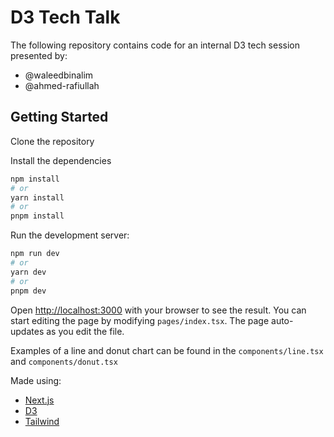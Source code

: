 # D3 Tech Talk

The following repository contains code for an internal D3 tech session presented by:

- @waleedbinalim
- @ahmed-rafiullah

## Getting Started

Clone the repository

Install the dependencies

```bash
npm install
# or
yarn install
# or
pnpm install
```

Run the development server:

```bash
npm run dev
# or
yarn dev
# or
pnpm dev
```

Open [http://localhost:3000](http://localhost:3000) with your browser to see the result. You can start editing the page by modifying `pages/index.tsx`. The page auto-updates as you edit the file.

Examples of a line and donut chart can be found in the `components/line.tsx` and `components/donut.tsx`

Made using:

- [Next.js](https://nextjs.org/)
- [D3](https://d3js.org/)
- [Tailwind](https://tailwindcss.com/)
